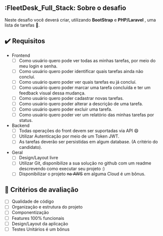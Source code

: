 ## :FleetDesk_Full_Stack: Sobre o desafio

Neste desafio você deverá criar, utilizando **BootStrap** e **PHP/Laravel** , uma lista de tarefas :scroll:.

## :heavy_check_mark: Requisitos

* Frontend  
  * [ ] Como usuário quero pode ver todas as minhas tarefas, por meio do meu login e senha.
  * [ ] Como usuário quero poder identificar quais tarefas ainda não concluí.
  * [ ] Como usuário quero poder ver quais tarefas eu já concluí.
  * [ ] Como usuário quero poder marcar uma tarefa concluída e ter um feedback visual dessa mudança.
  * [ ] Como usuário quero poder cadastrar novas tarefas.
  * [ ] Como usuário quero poder alterar a descrição de uma tarefa.
  * [ ] Como usuário quero poder excluir uma tarefa.
  * [ ] Como usuário quero poder ver um relatório das minhas tarefas por status.  
  
* Backend
  * [ ] Todas operações do front devem ser suportadas via API :smile:
  * [ ] Utilizar Autenticação por meio de um Token JWT.
  * [ ] As tarefas deverão ser persistidas em algum database. (A critério do candidato).

* Geral
  * [ ] Design/Layout livre
  * [ ] Utilizar Git, disponibilize a sua solução no github com um readme descrevendo como executar seu projeto :)
  * [ ] Disponibilizar o projeto ~~na AWS~~ em alguma Cloud é um bônus.

## :green_heart: Critérios de avaliação

* [ ] Qualidade de código
* [ ] Organização e estrutura do projeto
* [ ] Componentização
* [ ] Features 100% funcionais
* [ ] Design/Layout da aplicação
* [ ] Testes Unitários é um bônus
